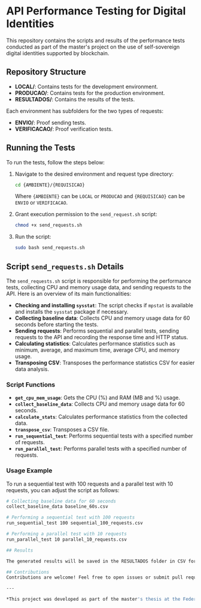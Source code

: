 # API Performance Testing for Digital Identities

This repository contains the scripts and results of the performance tests conducted as part of the master's project on the use of self-sovereign digital identities supported by blockchain.

## Repository Structure

- **LOCAL/**: Contains tests for the development environment.
- **PRODUCAO/**: Contains tests for the production environment.
- **RESULTADOS/**: Contains the results of the tests.

Each environment has subfolders for the two types of requests:

- **ENVIO/**: Proof sending tests.
- **VERIFICACAO/**: Proof verification tests.

## Running the Tests

To run the tests, follow the steps below:

1. Navigate to the desired environment and request type directory:

   ```sh
   cd {AMBIENTE}/{REQUISICAO}
   ```

   Where `{AMBIENTE}` can be `LOCAL` or `PRODUCAO` and `{REQUISICAO}` can be `ENVIO` or `VERIFICACAO`.

2. Grant execution permission to the `send_request.sh` script:

   ```sh
   chmod +x send_requests.sh
   ```

3. Run the script:
   ```sh
   sudo bash send_requests.sh
   ```

## Script `send_requests.sh` Details

The `send_requests.sh` script is responsible for performing the performance tests, collecting CPU and memory usage data, and sending requests to the API. Here is an overview of its main functionalities:

- **Checking and installing `sysstat`**: The script checks if `mpstat` is available and installs the `sysstat` package if necessary.
- **Collecting baseline data**: Collects CPU and memory usage data for 60 seconds before starting the tests.
- **Sending requests**: Performs sequential and parallel tests, sending requests to the API and recording the response time and HTTP status.
- **Calculating statistics**: Calculates performance statistics such as minimum, average, and maximum time, average CPU, and memory usage.
- **Transposing CSV**: Transposes the performance statistics CSV for easier data analysis.

### Script Functions

- **`get_cpu_mem_usage`**: Gets the CPU (%) and RAM (MB and %) usage.
- **`collect_baseline_data`**: Collects CPU and memory usage data for 60 seconds.
- **`calculate_stats`**: Calculates performance statistics from the collected data.
- **`transpose_csv`**: Transposes a CSV file.
- **`run_sequential_test`**: Performs sequential tests with a specified number of requests.
- **`run_parallel_test`**: Performs parallel tests with a specified number of requests.

### Usage Example

To run a sequential test with 100 requests and a parallel test with 10 requests, you can adjust the script as follows:

```sh
# Collecting baseline data for 60 seconds
collect_baseline_data baseline_60s.csv

# Performing a sequential test with 100 requests
run_sequential_test 100 sequential_100_requests.csv

# Performing a parallel test with 10 requests
run_parallel_test 10 parallel_10_requests.csv

## Results

The generated results will be saved in the RESULTADOS folder in CSV format, with American number formatting (1,000.00).

## Contributions
Contributions are welcome! Feel free to open issues or submit pull requests.

---

*This project was developed as part of the master's thesis at the Federal University of São Paulo (Unifesp).
```
